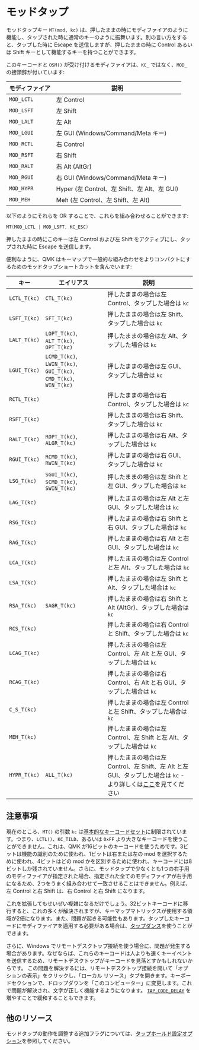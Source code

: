 # モッドタップ

<!---
  original document: 0.13.34:docs/mod_tap.md
  git diff 0.13.34 HEAD -- docs/mod_tap.md | cat
-->

モッドタップキー `MT(mod, kc)` は、押したままの時にモディファイアのように機能し、タップされた時に通常のキーのように振舞います。別の言い方をすると、タップした時に Escape を送信しますが、押したままの時に Control あるいは Shift キーとして機能するキーを持つことができます。

このキーコードと `OSM()` が受け付けるモディファイアは、`KC_` ではなく、`MOD_` の接頭辞が付いています:

| モディファイア |  説明                                        |
|----------------|----------------------------------------------|
|  `MOD_LCTL`    | 左 Control                                   |
|  `MOD_LSFT`    | 左 Shift                                     |
|  `MOD_LALT`    | 左 Alt                                       |
|  `MOD_LGUI`    | 左 GUI (Windows/Command/Meta キー)           |
|  `MOD_RCTL`    | 右 Control                                   |
|  `MOD_RSFT`    | 右 Shift                                     |
|  `MOD_RALT`    | 右 Alt (AltGr)                               |
|  `MOD_RGUI`    | 右 GUI (Windows/Command/Meta キー)           |
|  `MOD_HYPR`    | Hyper (左 Control、左 Shift、左 Alt、左 GUI) |
|  `MOD_MEH`     | Meh (左 Control、左 Shift、左 Alt)           |

以下のようにそれらを OR することで、これらを組み合わせることができます:

```c
MT(MOD_LCTL | MOD_LSFT, KC_ESC)
```

押したままの時にこのキーは左 Control および左 Shift をアクティブにし、タップされた時に Escape を送信します。

便利なように、QMK はキーマップで一般的な組み合わせをよりコンパクトにするためのモッドタップショートカットを含んでいます:

| キー         | エイリアス                                                        | 説明                                                                   |
| ------------ | ----------------------------------------------------------------- | ---------------------------------------------------------------------- |
| `LCTL_T(kc)` | `CTL_T(kc)`                                                       | 押したままの場合は左 Control、タップした場合は `kc`                    |
| `LSFT_T(kc)` | `SFT_T(kc)`                                                       | 押したままの場合は左 Shift、タップした場合は `kc`                      |
| `LALT_T(kc)` | `LOPT_T(kc)`, `ALT_T(kc)`, `OPT_T(kc)`                            | 押したままの場合は左 Alt、タップした場合は `kc`                        |
| `LGUI_T(kc)` | `LCMD_T(kc)`, `LWIN_T(kc)`, `GUI_T(kc)`, `CMD_T(kc)`, `WIN_T(kc)` | 押したままの場合は左 GUI、タップした場合は `kc`                        |
| `RCTL_T(kc)` |                                                                   | 押したままの場合は右 Control、タップした場合は `kc`                    |
| `RSFT_T(kc)` |                                                                   | 押したままの場合は右 Shift、タップした場合は `kc`                      |
| `RALT_T(kc)` | `ROPT_T(kc)`, `ALGR_T(kc)`                                        | 押したままの場合は右 Alt、タップした場合は `kc`                        |
| `RGUI_T(kc)` | `RCMD_T(kc)`, `RWIN_T(kc)`                                        | 押したままの場合は右 GUI、タップした場合は `kc`                        |
| `LSG_T(kc)`  | `SGUI_T(kc)`, `SCMD_T(kc)`, `SWIN_T(kc)`                          | 押したままの場合は左 Shift と左 GUI、タップした場合は `kc`             |
| `LAG_T(kc)`  |                                                                   | 押したままの場合は左 Alt と左 GUI、タップした場合は `kc`               |
| `RSG_T(kc)`  |                                                                   | 押したままの場合は右 Shift と右 GUI、タップした場合は `kc`             |
| `RAG_T(kc)`  |                                                                   | 押したままの場合は右 Alt と右 GUI、タップした場合は `kc`               |
| `LCA_T(kc)`  |                                                                   | 押したままの場合は左 Control と左 Alt、タップした場合は `kc`           |
| `LSA_T(kc)`  |                                                                   | 押したままの場合は左 Shift と Alt、タップした場合は `kc`               |
| `RSA_T(kc)`  | `SAGR_T(kc)`                                                      | 押したままの場合は右 Shift と Alt (AltGr)、タップした場合は `kc`       |
| `RCS_T(kc)`  |                                                                   | 押したままの場合は右 Control と Shift、タップした場合は `kc`           |
| `LCAG_T(kc)` |                                                                   | 押したままの場合は左 Control、左 Alt と左 GUI、タップした場合は `kc`   |
| `RCAG_T(kc)` |                                                                   | 押したままの場合は右 Control、右 Alt と右 GUI、タップした場合は `kc`   |
| `C_S_T(kc)`  |                                                                   | 押したままの場合は左 Control と左 Shift、タップした場合は `kc`         |
| `MEH_T(kc)`  |                                                                   | 押したままの場合は左 Control、左 Shift と左 Alt、タップした場合は `kc` |
| `HYPR_T(kc)` | `ALL_T(kc)`                                                       | 押したままの場合は左 Control、左 Shift、左 Alt と左 GUI、タップした場合は `kc` - より詳しくは[ここ](https://brettterpstra.com/2012/12/08/a-useful-caps-lock-key/)を見てください |

## 注意事項

現在のところ、`MT()` の引数 `kc` は[基本的なキーコードセット](ja/keycodes_basic.md)に制限されています。つまり、`LCTL()`、`KC_TILD`、あるいは `0xFF` より大きなキーコードを使うことができません。これは、QMK が16ビットのキーコードを使うためです。3ビットは機能の識別のために使われ、1ビットは右または左の mod を選択するために使われ、4ビットはどの mod かを区別するために使われ、キーコードには8ビットしか残されていません。さらに、モッドタップで少なくとも1つの右手用のモディファイアが指定された場合、指定された全てのモディファイアが右手用になるため、2つをうまく組み合わせて一致させることはできません。例えば、左 Control と右 Shift は、右 Control と右 Shift になります。

これを拡張してもせいぜい複雑になるだけでしょう。32ビットキーコードに移行すると、これの多くが解決されますが、キーマップマトリックスが使用する領域が2倍になります。また、問題が起きる可能性もあります。タップしたキーコードにモディファイアを適用する必要がある場合は、[タップダンス](ja/feature_tap_dance.md#example-5)を使うことができます。

さらに、Windows でリモートデスクトップ接続を使う場合に、問題が発生する場合があります。なぜならば、これらのキーコードは人よりも速くキーイベントを送信するため、リモートデスクトップがキーコードを見落とすかもしれないからです。
この問題を解決するには、リモートデスクトップ接続を開いて「オプションの表示」をクリックし、「ローカル リソース」タブを開きます。キーボードセクションで、ドロップダウンを「このコンピューター」に変更します。これで問題が解決され、文字が正しく機能するようになります。
[`TAP_CODE_DELAY`](ja/config_options.md#behaviors-that-can-be-configured) を増やすことで緩和することもできます。

## 他のリソース

モッドタップの動作を調整する追加フラグについては、[タップホールド設定オプション](ja/tap_hold.md)を参照してください。
